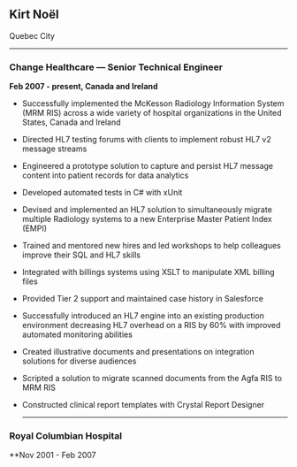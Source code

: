 Kirt Noël
---------

Quebec City
  * * *
### Change Healthcare — Senior Technical Engineer
**Feb 2007 - present, Canada and Ireland**
- Successfully implemented the McKesson Radiology Information System (MRM RIS) across a wide variety of hospital organizations in the United States, Canada and Ireland
- Directed HL7 testing forums with clients to implement robust HL7 v2 message streams
- Engineered a prototype solution to capture and persist HL7 message content into patient records for data analytics
- Developed automated tests in C# with xUnit
- Devised and implemented an HL7 solution to simultaneously migrate multiple Radiology systems to a new Enterprise Master Patient Index (EMPI)
- Trained and mentored new hires and led workshops to help colleagues improve their SQL and HL7 skills
- Integrated with billings systems using XSLT to manipulate XML billing files
- Provided Tier 2 support and maintained case history in Salesforce
- Successfully introduced an HL7 engine into an existing production environment decreasing HL7 overhead on a RIS by 60% with improved automated monitoring abilities
- Created illustrative documents and presentations on integration solutions for diverse audiences
- Scripted a solution to migrate scanned documents from the Agfa RIS to MRM RIS
- Constructed clinical report templates with Crystal Report Designer

  ---
### Royal Columbian Hospital
**Nov 2001 - Feb 2007


